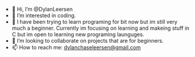 - 👋 Hi, I’m @DylanLeersen
- 👀 I’m interested in coding.
- 🌱 I have been trying to learn programing for bit now but im still very much a beginner.
Currently im focusing on learning and makeing stuff in C but im open to learning new programing launguges.
- 💞️ I’m looking to collaborate on projects that are for beginners.
- 📫 How to reach me: dylanchaseleersen@gmail.com

<!---
DylanLeersen/DylanLeersen is a ✨ special ✨ repository because its `README.md` (this file) appears on your GitHub profile.
You can click the Preview link to take a look at your changes.
--->
